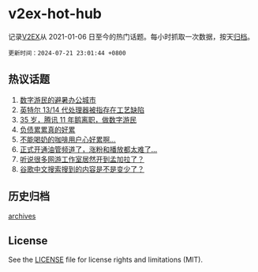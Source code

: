 # v2ex-hot-hub

 记录[V2EX](https://www.v2ex.com/)从 2021-01-06 日至今的热门话题。每小时抓取一次数据，按天[归档](archives)。

`更新时间：2024-07-21 23:01:44 +0800`

## 热议话题

1. [数字游民的避暑办公城市](https://www.v2ex.com/t/1058913)
1. [英特尔 13/14 代处理器被指存在工艺缺陷](https://www.v2ex.com/t/1058880)
1. [35 岁，腾讯 11 年鹅离职，做数字游民](https://www.v2ex.com/t/1058912)
1. [负债累累真的好累](https://www.v2ex.com/t/1058942)
1. [不能喝奶的咖啡用户心好累啊...](https://www.v2ex.com/t/1058918)
1. [正式开通油管频道了，涨粉和播放都太难了...](https://www.v2ex.com/t/1058884)
1. [听说很多网游工作室居然开到孟加拉了？](https://www.v2ex.com/t/1058876)
1. [谷歌中文搜索搜到的内容是不是变少了？](https://www.v2ex.com/t/1058904)

## 历史归档

[archives](archives)

## License

See the [LICENSE](LICENSE) file for license rights and limitations (MIT).
